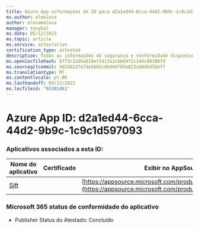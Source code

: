 ```yaml
---
title: Azure App informações de ID para d2a1ed44-6cca-44d2-9b9c-1c9c1d597093
ms.author: elmalova
author: elenamalova
manager: tonybal
ms.date: 05/12/2022
ms.topic: article
ms.service: attestation
certification_type: attested
description: Todas as informações de segurança e conformidade disponíveis para d2a1ed44-6cca-44d2-9b9c-1c9c1d597093.
ms.openlocfilehash: b773c1d26a619ef1413a2cbbb9f2c244c893807d
ms.sourcegitcommit: 4d256127e7de5b02c6b9d4f05e823c6845d5bbf7
ms.translationtype: MT
ms.contentlocale: pt-BR
ms.lasthandoff: 05/12/2022
ms.locfileid: "65381461"
---
```

# <a name="azure-app-id-d2a1ed44-6cca-44d2-9b9c-1c9c1d597093"></a>Azure App ID: d2a1ed44-6cca-44d2-9b9c-1c9c1d597093


### <a name="apps-associated-with-this-id"></a>Aplicativos associados a esta ID:
| **Nome do aplicativo** | **Certificado** | **Exibir no AppSource** |
|--------------|---------------|-----------------------|
| [Sift](../forward/WA200002545.md) |  | [https://appsource.microsoft.com/product/office/WA200002545](https://appsource.microsoft.com/product/office/WA200002545) |

### <a name="microsoft-365-app-compliance-status"></a>Microsoft 365 status de conformidade do aplicativo
- Publisher Status do Atestado: Concluído
